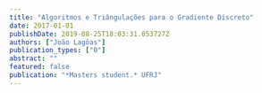 ```yaml
---
title: "Algoritmos e Triângulações para o Gradiente Discreto"
date: 2017-01-01
publishDate: 2019-08-25T18:03:31.053727Z
authors: ["João Lagôas"]
publication_types: ["0"]
abstract: ""
featured: false
publication: "*Masters student.* UFRJ"
---
```

